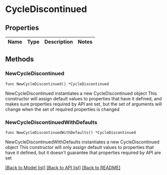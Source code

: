 # CycleDiscontinued

## Properties

Name | Type | Description | Notes
------------ | ------------- | ------------- | -------------

## Methods

### NewCycleDiscontinued

`func NewCycleDiscontinued() *CycleDiscontinued`

NewCycleDiscontinued instantiates a new CycleDiscontinued object
This constructor will assign default values to properties that have it defined,
and makes sure properties required by API are set, but the set of arguments
will change when the set of required properties is changed

### NewCycleDiscontinuedWithDefaults

`func NewCycleDiscontinuedWithDefaults() *CycleDiscontinued`

NewCycleDiscontinuedWithDefaults instantiates a new CycleDiscontinued object
This constructor will only assign default values to properties that have it defined,
but it doesn't guarantee that properties required by API are set


[[Back to Model list]](../README.md#documentation-for-models) [[Back to API list]](../README.md#documentation-for-api-endpoints) [[Back to README]](../README.md)


